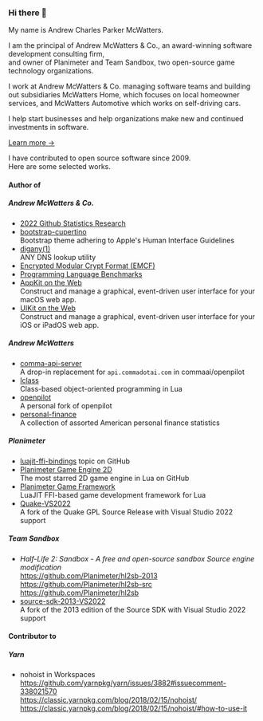 ### Hi there 👋

My name is Andrew Charles Parker McWatters.  

I am the principal of Andrew McWatters & Co., an award-winning software
development consulting firm,  
and owner of Planimeter and Team Sandbox, two open-source game technology
organizations.  

I work at Andrew McWatters & Co. managing software teams and building out
subsidiaries McWatters Home, which focuses on local homeowner services, and
McWatters Automotive which works on self-driving cars.

I help start businesses and help organizations make new and continued
investments in software.

[Learn more →](https://www.andrewmcwatters.com)

I have contributed to open source software since 2009.  
Here are some selected works.

#### Author of

##### Andrew McWatters & Co.

- [2022 Github Statistics Research](https://github.com/andrewmcwattersandco/github-statistics)
- [bootstrap-cupertino](https://github.com/andrewmcwatters/bootstrap-cupertino)  
  Bootstrap theme adhering to Apple's Human Interface Guidelines
- [digany(1)](https://github.com/andrewmcwattersandco/digany)  
  ANY DNS lookup utility
- [Encrypted Modular Crypt Format (EMCF)](https://github.com/andrewmcwattersandco/encrypted-modular-crypt-format)
- [Programming Language Benchmarks](https://github.com/andrewmcwattersandco/programming-language-benchmarks)
- [AppKit on the Web](https://github.com/andrewmcwattersandco/AppKit-on-the-Web)  
  Construct and manage a graphical, event-driven user interface for your macOS web app.
- [UIKit on the Web](https://github.com/andrewmcwattersandco/UIKit-on-the-Web)  
  Construct and manage a graphical, event-driven user interface for your iOS or iPadOS web app.

##### Andrew McWatters

- [comma-api-server](https://github.com/andrewmcwatters/comma-api-server)  
  A drop-in replacement for `api.commadotai.com` in commaai/openpilot
- [lclass](https://github.com/andrewmcwatters/lclass)  
  Class-based object-oriented programming in Lua
- [openpilot](https://github.com/andrewmcwatters/openpilot)  
  A personal fork of openpilot
- [personal-finance](https://andrewmcwatters.github.io/personal-finance/)  
  A collection of assorted American personal finance statistics

##### Planimeter

- [luajit-ffi-bindings](https://github.com/topics/luajit-ffi-bindings) topic on
  GitHub
- [Planimeter Game Engine 2D](https://github.com/Planimeter/game-engine-2d)  
  The most starred 2D game engine in Lua on GitHub
- [Planimeter Game Framework](https://github.com/Planimeter/lgf)  
  LuaJIT FFI-based game development framework for Lua
- [Quake-VS2022](https://github.com/Planimeter/Quake-VS2022)  
  A fork of the Quake GPL Source Release with Visual Studio 2022 support

##### Team Sandbox

- _Half-Life 2: Sandbox - A free and open-source sandbox Source engine
  modification_  
  https://github.com/Planimeter/hl2sb-2013  
  https://github.com/Planimeter/hl2sb-src  
  https://github.com/Planimeter/hl2sb  
- [source-sdk-2013-VS2022](https://github.com/Planimeter/source-sdk-2013-VS2022)  
  A fork of the 2013 edition of the Source SDK with Visual Studio 2022 support

#### Contributor to

##### Yarn

- nohoist in Workspaces  
  https://github.com/yarnpkg/yarn/issues/3882#issuecomment-338021570  
  https://classic.yarnpkg.com/blog/2018/02/15/nohoist/  
  https://classic.yarnpkg.com/blog/2018/02/15/nohoist/#how-to-use-it

<!--
**andrewmcwatters/andrewmcwatters** is a ✨ _special_ ✨ repository because its `README.md` (this file) appears on your GitHub profile.

Here are some ideas to get you started:

- 🔭 I’m currently working on ...
- 🌱 I’m currently learning ...
- 👯 I’m looking to collaborate on ...
- 🤔 I’m looking for help with ...
- 💬 Ask me about ...
- 📫 How to reach me: ...
- 😄 Pronouns: ...
- ⚡ Fun fact: ...
-->
